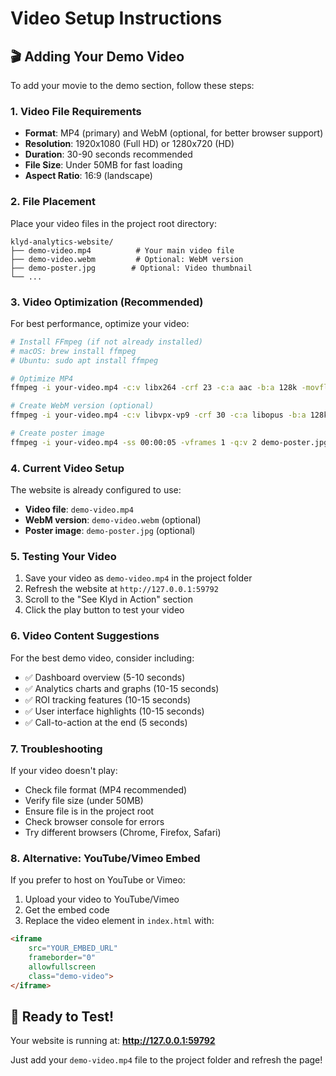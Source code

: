 # Video Setup Instructions

## 🎬 Adding Your Demo Video

To add your movie to the demo section, follow these steps:

### 1. Video File Requirements
- **Format**: MP4 (primary) and WebM (optional, for better browser support)
- **Resolution**: 1920x1080 (Full HD) or 1280x720 (HD)
- **Duration**: 30-90 seconds recommended
- **File Size**: Under 50MB for fast loading
- **Aspect Ratio**: 16:9 (landscape)

### 2. File Placement
Place your video files in the project root directory:
```
klyd-analytics-website/
├── demo-video.mp4          # Your main video file
├── demo-video.webm         # Optional: WebM version
├── demo-poster.jpg        # Optional: Video thumbnail
└── ...
```

### 3. Video Optimization (Recommended)
For best performance, optimize your video:

```bash
# Install FFmpeg (if not already installed)
# macOS: brew install ffmpeg
# Ubuntu: sudo apt install ffmpeg

# Optimize MP4
ffmpeg -i your-video.mp4 -c:v libx264 -crf 23 -c:a aac -b:a 128k -movflags +faststart demo-video.mp4

# Create WebM version (optional)
ffmpeg -i your-video.mp4 -c:v libvpx-vp9 -crf 30 -c:a libopus -b:a 128k demo-video.webm

# Create poster image
ffmpeg -i your-video.mp4 -ss 00:00:05 -vframes 1 -q:v 2 demo-poster.jpg
```

### 4. Current Video Setup
The website is already configured to use:
- **Video file**: `demo-video.mp4`
- **WebM version**: `demo-video.webm` (optional)
- **Poster image**: `demo-poster.jpg` (optional)

### 5. Testing Your Video
1. Save your video as `demo-video.mp4` in the project folder
2. Refresh the website at `http://127.0.0.1:59792`
3. Scroll to the "See Klyd in Action" section
4. Click the play button to test your video

### 6. Video Content Suggestions
For the best demo video, consider including:
- ✅ Dashboard overview (5-10 seconds)
- ✅ Analytics charts and graphs (10-15 seconds)
- ✅ ROI tracking features (10-15 seconds)
- ✅ User interface highlights (10-15 seconds)
- ✅ Call-to-action at the end (5 seconds)

### 7. Troubleshooting
If your video doesn't play:
- Check file format (MP4 recommended)
- Verify file size (under 50MB)
- Ensure file is in the project root
- Check browser console for errors
- Try different browsers (Chrome, Firefox, Safari)

### 8. Alternative: YouTube/Vimeo Embed
If you prefer to host on YouTube or Vimeo:

1. Upload your video to YouTube/Vimeo
2. Get the embed code
3. Replace the video element in `index.html` with:
```html
<iframe 
    src="YOUR_EMBED_URL" 
    frameborder="0" 
    allowfullscreen
    class="demo-video">
</iframe>
```

## 🎯 Ready to Test!
Your website is running at: **http://127.0.0.1:59792**

Just add your `demo-video.mp4` file to the project folder and refresh the page!
